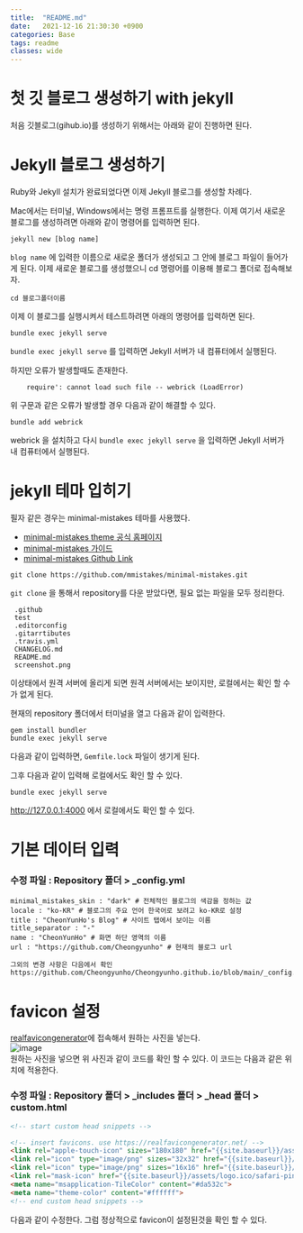 ```yaml
---
title:  "README.md"
date:   2021-12-16 21:30:30 +0900
categories: Base
tags: readme
classes: wide
---  
```

# 첫 깃 블로그 생성하기 with jekyll

처음 깃블로그(gihub.io)를 생성하기 위해서는 아래와 같이 진행하면 된다.


#  Jekyll 블로그 생성하기
Ruby와 Jekyll 설치가 완료되었다면 이제 Jekyll 블로그를 생성할 차례다. 

Mac에서는 터미널, Windows에서는 명령 프롬프트를 실행한다. 이제 여기서 새로운 블로그를 생성하려면 아래와 같이 명령어를 입력하면 된다.
``` plain
jekyll new [blog name]
```
`blog name` 에 입력한 이름으로 새로운 폴더가 생성되고 그 안에 블로그 파일이 들어가게 된다. 이제 새로운 블로그를 생성했으니 cd 명령어를 이용해 블로그 폴더로 접속해보자.
``` plain
cd 블로그폴더이름
```
이제 이 블로그를 실행시켜서 테스트하려면 아래의 명령어를 입력하면 된다.
``` plain
bundle exec jekyll serve
```
```bundle exec jekyll serve``` 를 입력하면 Jekyll 서버가 내 컴퓨터에서 실행된다.

하지만 오류가 발생할때도 존재한다.
``` plain
    require': cannot load such file -- webrick (LoadError)
```
위 구문과 같은 오류가 발생할 경우 다음과 같이 해결할 수 있다.<br>
``` plain
bundle add webrick
```
webrick 을 설치하고 다시 `bundle exec jekyll serve` 을 입력하면 Jekyll 서버가 내 컴퓨터에서 실행된다.

# jekyll 테마 입히기
필자 같은 경우는 minimal-mistakes 테마를 사용했다.
-   [minimal-mistakes theme 공식 홈페이지](https://mmistakes.github.io/minimal-mistakes/)
-   [minimal-mistakes 가이드](https://mmistakes.github.io/minimal-mistakes/docs/quick-start-guide/)
-   [minimal-mistakes Github Link](https://github.com/mmistakes/minimal-mistakes)
```plain
git clone https://github.com/mmistakes/minimal-mistakes.git
```
`git clone` 을 통해서  repository를 다운 받았다면, 
필요 없는 파일을 모두 정리한다.
```plain
 .github
 test
 .editorconfig
 .gitarrtibutes
 .travis.yml
 CHANGELOG.md
 README.md
 screenshot.png
```
이상태에서 원격 서버에 올리게 되면 원격 서버에서는 보이지만, 로컬에서는 확인 할 수가 없게 된다.

현재의 repository 폴더에서 터미널을 열고 다음과 같이 입력한다.
```
gem install bundler
bundle exec jekyll serve
```
다음과 같이 입력하면, `Gemfile.lock` 파일이 생기게 된다.

그후 다음과 같이 입력해 로컬에서도 확인 할 수 있다.
```
bundle exec jekyll serve
```
http://127.0.0.1:4000 에서 로컬에서도 확인 할 수 있다.

# 기본 데이터 입력
### 수정 파일 : Repository 폴더 > _config.yml<br>
``` plain
minimal_mistakes_skin : "dark" # 전체적인 블로그의 색감을 정하는 값
locale : "ko-KR" # 블로그의 주요 언어 한국어로 보려고 ko-KR로 설정
title : "CheonYunHo's Blog" # 사이트 탭에서 보이는 이름
title_separator : "-"
name : "CheonYunHo" # 화면 하단 영역의 이름
url : "https://github.com/Cheongyunho" # 현재의 블로그 url

그외의 변경 사항은 다음에서 확인
https://github.com/Cheongyunho/Cheongyunho.github.io/blob/main/_config.yml
```

# favicon 설정
[realfavicongenerator](https://realfavicongenerator.net/)에 접속해서 원하는 사진을 넣는다.<br>
![image](https://user-images.githubusercontent.com/45550607/102049292-f2031d80-3e23-11eb-9b6a-ab656118915d.png)
<br>원하는 사진을 넣으면 위 사진과 같이 코드를 확인 할 수 있다. 
이 코드는 다음과 같은 위치에 적용한다.

### 수정 파일 : Repository 폴더 > _includes 폴더 > _head 폴더 > custom.html<br>
``` html
<!-- start custom head snippets -->

<!-- insert favicons. use https://realfavicongenerator.net/ -->
<link rel="apple-touch-icon" sizes="180x180" href="{{site.baseurl}}/assets/logo.ico/apple-touch-icon.png">
<link rel="icon" type="image/png" sizes="32x32" href="{{site.baseurl}}/assets/logo.ico/favicon-32x32.png">
<link rel="icon" type="image/png" sizes="16x16" href="{{site.baseurl}}/assets/logo.ico/favicon-16x16.png">
<link rel="mask-icon" href="{{site.baseurl}}/assets/logo.ico/safari-pinned-tab.svg" color="#5bbad5">
<meta name="msapplication-TileColor" content="#da532c">
<meta name="theme-color" content="#ffffff">
<!-- end custom head snippets -->
```
다음과 같이 수정한다. 그럼 정상적으로 favicon이 설정된것을 확인 할 수 있다.